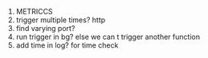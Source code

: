 1. METRICCS
2. trigger multiple times? http
3. find varying port?
4. run trigger in bg? else we can t trigger another function
5. add time in log? for time check
